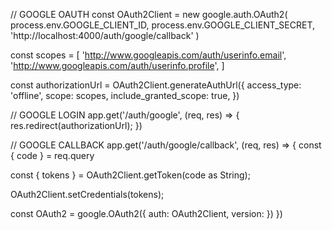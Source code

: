 // GOOGLE OAUTH
const OAuth2Client = new google.auth.OAuth2(
  process.env.GOOGLE_CLIENT_ID,
  process.env.GOOGLE_CLIENT_SECRET,
  'http://localhost:4000/auth/google/callback'
)

const scopes = [
  'http://www.googleapis.com/auth/userinfo.email',
  'http://www.googleapis.com/auth/userinfo.profile',
]

const authorizationUrl =  OAuth2Client.generateAuthUrl({
  access_type: 'offline',
  scope: scopes,
  include_granted_scope: true,
})

// GOOGLE LOGIN
app.get('/auth/google', (req, res) => {
  res.redirect(authorizationUrl);
})

// GOOGLE CALLBACK
app.get('/auth/google/callback', (req, res) => {
  const { code } = req.query

  const { tokens } = OAuth2Client.getToken(code as String);

  OAuth2Client.setCredentials(tokens);

  const OAuth2 = google.OAuth2({
    auth: OAuth2Client,
    version:
  })
})